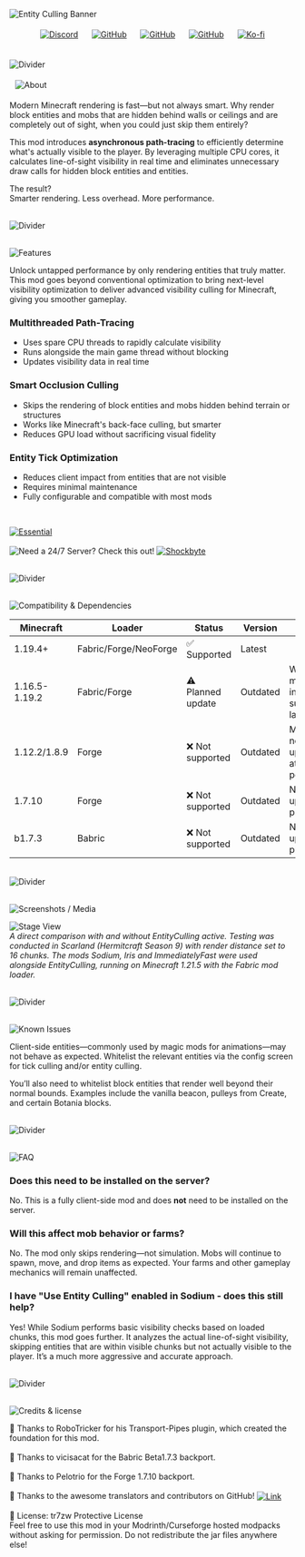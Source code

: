 ![Entity Culling Banner](https://tr7zw.github.io/uikit/banner/header_entity_culling.png)

<p align="center" style="text-align: center;">
  <a href="https://discord.gg/caVV5eXekm"><img src="https://tr7zw.github.io/uikit/social_buttons_icon/Discord-Button-64.png" alt="Discord" style="margin: 5px 10px;"></a>
  <a href="https://github.com/tr7zw/EntityCulling"><img src="https://tr7zw.github.io/uikit/social_buttons_icon/Github-Button-64.png" alt="GitHub" style="margin: 5px 10px;"></a>
  <a href="https://modrinth.com/mod/entityculling"><img src="https://tr7zw.github.io/uikit/social_buttons_icon/Modrinth-Button-64.png" alt="GitHub" style="margin: 5px 10px;"></a>
  <a href="https://www.curseforge.com/minecraft/mc-mods/entityculling"><img src="https://tr7zw.github.io/uikit/social_buttons_icon/Curseforge-Button-64.png" alt="GitHub" style="margin: 5px 10px;"></a>
  <a href="https://ko-fi.com/tr7zw"><img src="https://tr7zw.github.io/uikit/social_buttons_icon/Kofi-Button-64.png" alt="Ko-fi" style="margin: 5px 10px;"></a>
</p>

<br>![Divider](https://tr7zw.github.io/uikit/divider_faded/Divider_01.png)

<img src="https://tr7zw.github.io/uikit/headlines/large/About.png" alt="About" style="margin: 5px 10px;">

Modern Minecraft rendering is fast—but not always smart. Why render block entities and mobs that are hidden behind walls or ceilings and are completely out of sight, when you could just skip them entirely?

This mod introduces **asynchronous path-tracing** to efficiently determine what's actually visible to the player. By leveraging multiple CPU cores, it calculates line-of-sight visibility in real time and eliminates unnecessary draw calls for hidden block entities and entities.

The result?  
Smarter rendering. Less overhead. More performance.

<br>![Divider](https://tr7zw.github.io/uikit/divider_faded/Divider_01.png)

<br>![Features](https://tr7zw.github.io/uikit/headlines/large/Features.png)

Unlock untapped performance by only rendering entities that truly matter. This mod goes beyond conventional optimization to bring next-level visibility optimization to deliver advanced visibility culling for Minecraft, giving you smoother gameplay.

### Multithreaded Path-Tracing

- Uses spare CPU threads to rapidly calculate visibility
- Runs alongside the main game thread without blocking
- Updates visibility data in real time

### Smart Occlusion Culling

- Skips the rendering of block entities and mobs hidden behind terrain or structures
- Works like Minecraft's back-face culling, but smarter
- Reduces GPU load without sacrificing visual fidelity

### Entity Tick Optimization

- Reduces client impact from entities that are not visible
- Requires minimal maintenance
- Fully configurable and compatible with most mods

<br>

[![Essential](https://tr7zw.github.io/uikit/banner/essential_1.png)](http://essential.gg)<br><br>
![Need a 24/7 Server? Check this out!](https://tr7zw.github.io/uikit/banner/shockbyte_divider.png)
[![Shockbyte](https://tr7zw.github.io/uikit/banner/shockbyte_small.png)](http://bit.ly/4bczSJY)

<br>![Divider](https://tr7zw.github.io/uikit/divider_faded/Divider_01.png)

<br>![Compatibility & Dependencies](https://tr7zw.github.io/uikit/headlines/medium/Compatibility%20&%20Dependancys.png)

|   Minecraft   |        Loader         |      Status       | Version  |                 Note                  |
|---------------|-----------------------|-------------------|----------|---------------------------------------|
| 1.19.4+       | Fabric/Forge/NeoForge | ✅ Supported       | Latest   |                                       |
| 1.16.5-1.19.2 | Fabric/Forge          | ⚠️ Planned update | Outdated | Will be moved into supported later on |
| 1.12.2/1.8.9  | Forge                 | ❌ Not supported   | Outdated | Might get new updates at some point   |
| 1.7.10        | Forge                 | ❌ Not supported   | Outdated | No updates planned                    |
| b1.7.3        | Babric                | ❌ Not supported   | Outdated | No updates planned                    |

<br>![Divider](https://tr7zw.github.io/uikit/divider_faded/Divider_01.png)

<br>![Screenshots / Media](https://tr7zw.github.io/uikit/headlines/medium/Screenshots%20Media.png)

![Stage View](https://tr7zw.github.io/uikit/screens/entityculling_compare.png)  
*A direct comparison with and without EntityCulling active. Testing was conducted in Scarland (Hermitcraft Season 9) with render distance set to 16 chunks. The mods Sodium, Iris and ImmediatelyFast were used alongside EntityCulling, running on Minecraft 1.21.5 with the Fabric mod loader.*

<br>![Divider](https://tr7zw.github.io/uikit/divider_faded/Divider_01.png)

<br>![Known Issues](https://tr7zw.github.io/uikit/headlines/medium/Known%20Issues.png)

Client-side entities—commonly used by magic mods for animations—may not behave as expected. Whitelist the relevant entities via the config screen for tick culling and/or entity culling.

You’ll also need to whitelist block entities that render well beyond their normal bounds. Examples include the vanilla beacon, pulleys from Create, and certain Botania blocks.

<br>![Divider](https://tr7zw.github.io/uikit/divider_faded/Divider_01.png)

<br>![FAQ](https://tr7zw.github.io/uikit/headlines/medium/FAQ.png)

### Does this need to be installed on the server?

No. This is a fully client-side mod and does **not** need to be installed on the server.

### Will this affect mob behavior or farms?

No. The mod only skips rendering—not simulation. Mobs will continue to spawn, move, and drop items as expected. Your farms and other gameplay mechanics will remain unaffected.

### I have "Use Entity Culling" enabled in Sodium - does this still help?

Yes! While Sodium performs basic visibility checks based on loaded chunks, this mod goes further. It analyzes the actual line-of-sight visibility, skipping entities that are within visible chunks but not actually visible to the player. It’s a much more aggressive and accurate approach.

<br>![Divider](https://tr7zw.github.io/uikit/divider_faded/Divider_01.png)

<br>![Credits & license](https://tr7zw.github.io/uikit/headlines/medium/Credits%20&%20License.png)

👤 Thanks to RoboTricker for his Transport-Pipes plugin, which created the foundation for this mod. <br><br>
👤 Thanks to vicisacat for the Babric Beta1.7.3 backport. <br><br>
👤 Thanks to Pelotrio for the Forge 1.7.10 backport. <br><br>
👤 Thanks to the awesome translators and contributors on GitHub!
<a href="https://github.com/tr7zw/EntityCulling/graphs/contributors">
<img src="https://tr7zw.github.io/uikit/links/underlined/more_details.png" style="vertical-align: middle;" alt="Link">
</a> <br><br>
📄 License: tr7zw Protective License <br>
Feel free to use this mod in your Modrinth/Curseforge hosted modpacks without asking for permission. Do not redistribute the jar files anywhere else!
